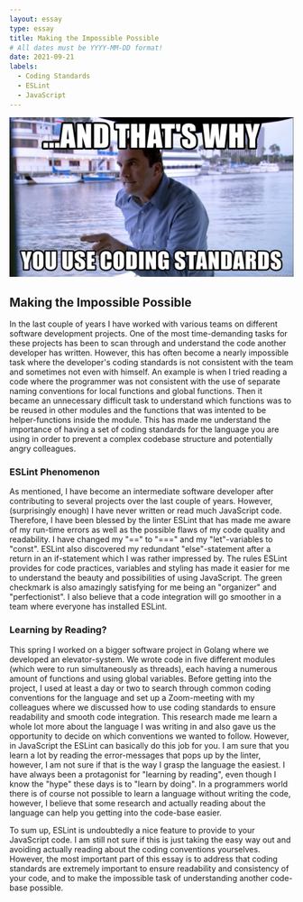 ```yaml
---
layout: essay
type: essay
title: Making the Impossible Possible
# All dates must be YYYY-MM-DD format!
date: 2021-09-21
labels:
  - Coding Standards
  - ESLint
  - JavaScript
---
```


<img class="ui medium right floated rounded image" src="../images/coding_standard.jpg">


## Making the Impossible Possible

In the last couple of years I have worked with various teams on different software development projects. One of the most time-demanding tasks for these projects has been to scan through and understand the code another developer has written. However, this has often become a nearly impossible task where the developer's coding standards is not consistent with the team and sometimes not even with himself. An example is when I tried reading a code where the programmer was not consistent with the use of separate naming conventions for local functions and global functions. Then it became an unnecessary difficult task to understand which functions was to be reused in other modules and the functions that was intented to be helper-functions inside the module. This has made me understand the importance of having a set of coding standards for the language you are using in order to prevent a complex codebase structure and potentially angry colleagues.

### ESLint Phenomenon
As mentioned, I have become an intermediate software developer after contributing to several projects over the last couple of years. However, (surprisingly enough) I have never written or read much JavaScript code. Therefore, I have been blessed by the linter ESLint that has made me aware of my run-time errors as well as the possible flaws of my code quality and readability. I have changed my "==" to "===" and my "let"-variables to "const". ESLint also discovered my redundant "else"-statement after a return in an if-statement which I was rather impressed by. The rules ESLint provides for code practices, variables and styling has made it easier for me to understand the beauty and possibilities of using JavaScript. The green checkmark is also amazingly satisfying for me being an "organizer" and "perfectionist". I also believe that a code integration will go smoother in a team where everyone has installed ESLint. 

### Learning by Reading?
This spring I worked on a bigger software project in Golang where we developed an elevator-system. We wrote code in five different modules (which were to run simultaneously as threads), each having a numerous amount of functions and using global variables. Before getting into the project, I used at least a day or two to search through common coding conventions for the language and set up a Zoom-meeting with my colleagues where we discussed how to use coding standards to ensure readability and smooth code integration. This research made me learn a whole lot more about the language I was writing in and also gave us the opportunity to decide on which conventions we wanted to follow. However, in JavaScript the ESLint can basically do this job for you. I am sure that you learn a lot by reading the error-messages that pops up by the linter, however, I am not sure if that is the way I grasp the language the easiest. I have always been a protagonist for "learning by reading", even though I know the "hype" these days is to "learn by doing". In a programmers world there is of course not possible to learn a language without writing the code, however, I believe that some research and actually reading about the language can help you getting into the code-base easier. 

To sum up, ESLint is undoubtedly a nice feature to provide to your JavaScript code. I am still not sure if this is just taking the easy way out and avoiding actually reading about the coding conventions yourselves. However, the most important part of this essay is to address that coding standards are extremely important to ensure readability and consistency of your code, and to make the impossible task of understanding another code-base possible. 

